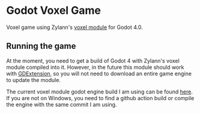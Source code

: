# Godot Voxel Game

Voxel game using Zylann's [voxel module](https://github.com/Zylann/godot_voxel) for Godot 4.0.

## Running the game
At the moment, you need to get a build of Godot 4 with Zylann's voxel module compiled into it. However, in the future this module should work with [GDExtension](https://godotengine.org/article/introducing-gd-extensions/), so you will not need to download an entire game engine to update the module.


The current voxel module godot engine build I am using can be found [here](https://github.com/Zylann/godot_voxel/actions/runs/4227925098). If you are not on Windows, you need to find a github action build or compile the engine with the same commit I am using.